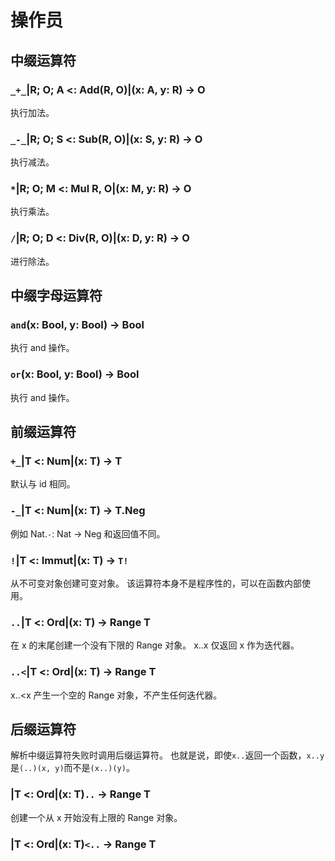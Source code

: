 # 操作员

## 中缀运算符

### `_+_`|R; O; A <: Add(R, O)|(x: A, y: R) -> O

执行加法。

### `_-_`|R; O; S <: Sub(R, O)|(x: S, y: R) -> O

执行减法。

### `*`|R; O; M <: Mul R, O|(x: M, y: R) -> O

执行乘法。

### `/`|R; O; D <: Div(R, O)|(x: D, y: R) -> O

进行除法。

## 中缀字母运算符

### `and`(x: Bool, y: Bool) -> Bool

执行 and 操作。

### `or`(x: Bool, y: Bool) -> Bool

执行 and 操作。

## 前缀运算符

### `+_`|T <: Num|(x: T) -> T

默认与 id 相同。

### `-_`|T <: Num|(x: T) -> T.Neg

例如 Nat.`-`: Nat -> Neg 和返回值不同。

### `!`|T <: Immut|(x: T) -> `T!`

从不可变对象创建可变对象。
该运算符本身不是程序性的，可以在函数内部使用。

### `..`|T <: Ord|(x: T) -> Range T

在 x 的末尾创建一个没有下限的 Range 对象。
x..x 仅返回 x 作为迭代器。

### `..<`|T <: Ord|(x: T) -> Range T

x..<x 产生一个空的 Range 对象，不产生任何迭代器。

## 后缀运算符

解析中缀运算符失败时调用后缀运算符。
也就是说，即使`x..`返回一个函数，`x..y`是`(..)(x, y)`而不是`(x..)(y)`。

### |T <: Ord|(x: T)`..` -> Range T

创建一个从 x 开始没有上限的 Range 对象。

### |T <: Ord|(x: T)`<..` -> Range T